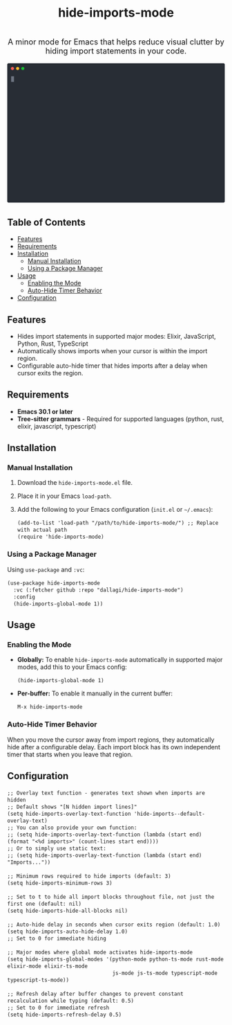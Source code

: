 <div align="center">
  <h1 style="width: 100%; text-align: center">hide-imports-mode</h1>
  <p style="font-size: 18px; white-space: pre-line">
    A minor mode for Emacs that helps reduce visual clutter by hiding import statements in your code.
  </p>
</div>

![hide-imports-mode demo](demo.svg)

## Table of Contents

- [Features](#features)
- [Requirements](#requirements)
- [Installation](#installation)
  - [Manual Installation](#manual-installation)
  - [Using a Package Manager](#using-a-package-manager)
- [Usage](#usage)
  - [Enabling the Mode](#enabling-the-mode)
  - [Auto-Hide Timer Behavior](#auto-hide-timer-behavior)
- [Configuration](#configuration)

## Features

- Hides import statements in supported major modes: Elixir, JavaScript, Python, Rust, TypeScript
- Automatically shows imports when your cursor is within the import region.
- Configurable auto-hide timer that hides imports after a delay when cursor exits the region.

## Requirements

- **Emacs 30.1 or later**
- **Tree-sitter grammars** - Required for supported languages (python, rust, elixir, javascript, typescript)

## Installation

### Manual Installation

1.  Download the `hide-imports-mode.el` file.
2.  Place it in your Emacs `load-path`.
3.  Add the following to your Emacs configuration (`init.el` or `~/.emacs`):

    ```emacs-lisp
    (add-to-list 'load-path "/path/to/hide-imports-mode/") ;; Replace with actual path
    (require 'hide-imports-mode)
    ```

### Using a Package Manager

Using `use-package` and `:vc`:

```emacs-lisp
(use-package hide-imports-mode
  :vc (:fetcher github :repo "dallagi/hide-imports-mode")
  :config
  (hide-imports-global-mode 1))
```

## Usage

### Enabling the Mode

-   **Globally:** To enable `hide-imports-mode` automatically in supported major modes, add this to your Emacs config:
    ```emacs-lisp
    (hide-imports-global-mode 1)
    ```
-   **Per-buffer:** To enable it manually in the current buffer:
    ```emacs-lisp
    M-x hide-imports-mode
    ```

### Auto-Hide Timer Behavior

When you move the cursor away from import regions, they automatically hide after a configurable delay. Each import block has its own independent timer that starts when you leave that region.

## Configuration

```emacs-lisp
;; Overlay text function - generates text shown when imports are hidden
;; Default shows "[N hidden import lines]"
(setq hide-imports-overlay-text-function 'hide-imports--default-overlay-text)
;; You can also provide your own function:
;; (setq hide-imports-overlay-text-function (lambda (start end) (format "<%d imports>" (count-lines start end))))
;; Or to simply use static text:
;; (setq hide-imports-overlay-text-function (lambda (start end) "Imports..."))

;; Minimum rows required to hide imports (default: 3)
(setq hide-imports-minimum-rows 3)

;; Set to t to hide all import blocks throughout file, not just the first one (default: nil)
(setq hide-imports-hide-all-blocks nil)

;; Auto-hide delay in seconds when cursor exits region (default: 1.0)
(setq hide-imports-auto-hide-delay 1.0)
;; Set to 0 for immediate hiding

;; Major modes where global mode activates hide-imports-mode
(setq hide-imports-global-modes '(python-mode python-ts-mode rust-mode elixir-mode elixir-ts-mode
                                  js-mode js-ts-mode typescript-mode typescript-ts-mode))

;; Refresh delay after buffer changes to prevent constant recalculation while typing (default: 0.5)
;; Set to 0 for immediate refresh
(setq hide-imports-refresh-delay 0.5)
```
